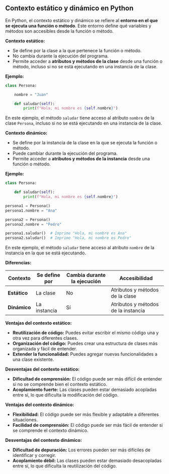 ## Contexto estático y dinámico en Python

En Python, el contexto estático y dinámico se refiere al **entorno en el que se ejecuta una función o método**. Este entorno define qué variables y métodos son accesibles desde la función o método.

**Contexto estático:**

* Se define por la clase a la que pertenece la función o método.
* No cambia durante la ejecución del programa.
* Permite acceder a **atributos y métodos de la clase** desde una función o método, incluso si no se está ejecutando en una instancia de la clase.

**Ejemplo:**

```python
class Persona:

    nombre = "Juan"

    def saludar(self):
        print(f"Hola, mi nombre es {self.nombre}")

```

En este ejemplo, el método `saludar` tiene acceso al atributo `nombre` de la clase `Persona`, incluso si no se está ejecutando en una instancia de la clase.

**Contexto dinámico:**

* Se define por la instancia de la clase en la que se ejecuta la función o método.
* Puede cambiar durante la ejecución del programa.
* Permite acceder a **atributos y métodos de la instancia** desde una función o método.

**Ejemplo:**

```python
class Persona:

    def saludar(self):
        print(f"Hola, mi nombre es {self.nombre}")

persona1 = Persona()
persona1.nombre = "Ana"

persona2 = Persona()
persona2.nombre = "Pedro"

persona1.saludar()  # Imprime "Hola, mi nombre es Ana"
persona2.saludar()  # Imprime "Hola, mi nombre es Pedro"
```

En este ejemplo, el método `saludar` tiene acceso al atributo `nombre` de la instancia en la que se está ejecutando.

**Diferencias:**

| Contexto     | Se define por | Cambia durante la ejecución | Accesibilidad                       |
| ------------ | ------------- | --------------------------- | ----------------------------------- |
| **Estático** | La clase      | No                          | Atributos y métodos de la clase     |
| **Dinámico** | La instancia  | Sí                          | Atributos y métodos de la instancia |

**Ventajas del contexto estático:**

* **Reutilización de código:** Puedes evitar escribir el mismo código una y otra vez para diferentes clases.
* **Organización del código:** Puedes crear una estructura de clases más organizada y fácil de entender.
* **Extender la funcionalidad:** Puedes agregar nuevas funcionalidades a una clase existente.

**Desventajas del contexto estático:**

* **Dificultad de comprensión:** El código puede ser más difícil de entender si no se comprende bien el contexto estático.
* **Acoplamiento fuerte:** Las clases pueden estar demasiado acopladas entre sí, lo que dificulta la modificación del código.

**Ventajas del contexto dinámico:**

* **Flexibilidad:** El código puede ser más flexible y adaptable a diferentes situaciones.
* **Facilidad de comprensión:** El código puede ser más fácil de entender si se comprende el contexto dinámico.

**Desventajas del contexto dinámico:**

* **Dificultad de depuración:** Los errores pueden ser más difíciles de identificar y corregir.
* **Acoplamiento débil:** Las clases pueden estar demasiado desacopladas entre sí, lo que dificulta la reutilización del código.
